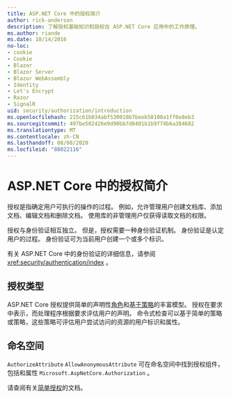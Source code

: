```yaml
---
title: ASP.NET Core 中的授权简介
author: rick-anderson
description: 了解授权基础知识和授权在 ASP.NET Core 应用中的工作原理。
ms.author: riande
ms.date: 10/14/2016
no-loc:
- cookie
- Cookie
- Blazor
- Blazor Server
- Blazor WebAssembly
- Identity
- Let's Encrypt
- Razor
- SignalR
uid: security/authorization/introduction
ms.openlocfilehash: 215c61b034abf530010b7beeb58100a1ff0e8eb3
ms.sourcegitcommit: 497be502426e9d90bb7d0401b1b9f74b6a384682
ms.translationtype: MT
ms.contentlocale: zh-CN
ms.lasthandoff: 08/08/2020
ms.locfileid: "88022116"
---
```

# <a name="introduction-to-authorization-in-aspnet-core"></a>ASP.NET Core 中的授权简介

<a name="security-authorization-introduction"></a>

授权是指确定用户可执行的操作的过程。 例如，允许管理用户创建文档库、添加文档、编辑文档和删除文档。 使用库的非管理用户仅获得读取文档的权限。

授权与身份验证相互独立。 但是，授权需要一种身份验证机制。 身份验证是认定用户的过程。 身份验证可为当前用户创建一个或多个标识。

有关 ASP.NET Core 中的身份验证的详细信息，请参阅 <xref:security/authentication/index> 。

## <a name="authorization-types"></a>授权类型

ASP.NET Core 授权提供简单的声明性[角色](xref:security/authorization/roles)和[基于策略](xref:security/authorization/policies)的丰富模型。 授权在要求中表示，而处理程序根据要求评估用户的声明。 命令式检查可以基于简单的策略或策略，这些策略可评估用户尝试访问的资源的用户标识和属性。

## <a name="namespaces"></a>命名空间

`AuthorizeAttribute` `AllowAnonymousAttribute` 可在命名空间中找到授权组件，包括和属性 `Microsoft.AspNetCore.Authorization` 。

请查阅有关[简单授权](xref:security/authorization/simple)的文档。
